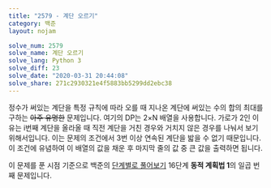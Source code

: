 ```yaml
---
title: "2579 - 계단 오르기"
category: 백준
layout: nojam

solve_num: 2579
solve_name: 계단 오르기
solve_lang: Python 3
solve_diff: 23
solve_date: "2020-03-31 20:44:08"
solve_share: 271c2930321e4f5883bb5299dd2ebc38
---
```


정수가 써있는 계단을 특정 규칙에 따라 오를 때 지나온 계단에 써있는 수의 합의 최대를 구하는 ~~아주 유명한~~ 문제입니다. 여기의 DP는 2×N 배열을 사용합니다. 가로가 2인 이유는 i번째 계단을 올라올 때 직전 계단을 거친 경우와 거치지 않은 경우를 나눠서 보기 위해서입니다. 이는 문제의 조건에서 3번 이상 연속된 계단을 밟을 수 없기 때문입니다. 이 조건에 유념하여 이 배열의 값을 채운 후 마지막 줄의 값 중 큰 값을 출력하면 됩니다.

이 문제를 푼 시점 기준으로 백준의 [단계별로 풀어보기](http://noj.am/p/s) 16단계 **동적 계획법 1**의 일곱 번째 문제입니다.
